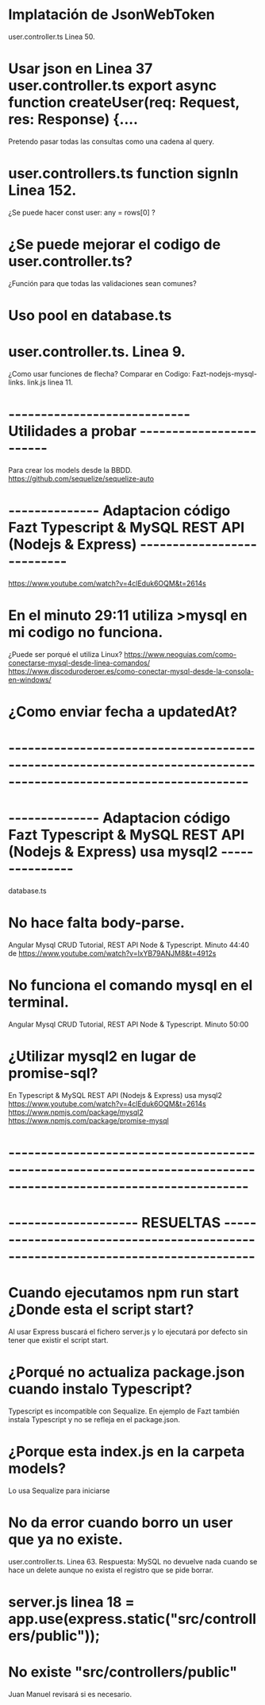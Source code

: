 # Implatación de JsonWebToken
user.controller.ts Linea 50.





# Usar json en Linea 37 user.controller.ts  export async function createUser(req: Request, res: Response) {....
Pretendo pasar todas las consultas como una cadena al query.

# user.controllers.ts function signIn Linea 152.
¿Se puede hacer 
const user: any = rows[0] 
?

# ¿Se puede mejorar el codigo de user.controller.ts?
¿Función para que todas las validaciones sean comunes?

# Uso pool en database.ts

# user.controller.ts. Linea 9.
¿Como usar funciones de flecha?
Comparar en  Codigo: Fazt-nodejs-mysql-links.
link.js linea 11.


# ---------------------------- Utilidades a probar ------------------------
Para crear los models desde la BBDD.
https://github.com/sequelize/sequelize-auto






# --------------  Adaptacion código Fazt Typescript & MySQL REST API (Nodejs & Express) ---------------------------
https://www.youtube.com/watch?v=4clEduk6OQM&t=2614s

# En el minuto 29:11 utiliza >mysql en mi codigo no funciona.
¿Puede ser porqué el utiliza Linux?
https://www.neoguias.com/como-conectarse-mysql-desde-linea-comandos/
https://www.discoduroderoer.es/como-conectar-mysql-desde-la-consola-en-windows/

# ¿Como enviar fecha a  updatedAt?



# -----------------------------------------------------------------------------------------------------------------





# --------------  Adaptacion código Fazt Typescript & MySQL REST API (Nodejs & Express) usa mysql2  ---------------
database.ts

# No hace falta body-parse.
Angular Mysql CRUD Tutorial, REST API Node & Typescript.
Minuto 44:40 de https://www.youtube.com/watch?v=lxYB79ANJM8&t=4912s

# No funciona el comando mysql en el terminal.
Angular Mysql CRUD Tutorial, REST API Node & Typescript.
Minuto 50:00

# ¿Utilizar mysql2 en lugar de promise-sql?
En Typescript & MySQL REST API (Nodejs & Express) usa mysql2
https://www.youtube.com/watch?v=4clEduk6OQM&t=2614s
https://www.npmjs.com/package/mysql2
https://www.npmjs.com/package/promise-mysql

# -----------------------------------------------------------------------------------------------------------------







#  -------------------- RESUELTAS ---------------------------------------------------------------------------------

# Cuando ejecutamos npm run start ¿Donde esta el script start?
Al usar Express buscará el fichero server.js y lo ejecutará por defecto sin tener que existir el script start. 

# ¿Porqué no actualiza package.json cuando instalo Typescript?
Typescript es incompatible con Sequalize. 
En ejemplo de Fazt también instala Typescript y no se refleja en el package.json.

# ¿Porque esta index.js en la carpeta models?
Lo usa Sequalize para iniciarse

# No da error cuando borro un user que ya no existe.
user.controller.ts. Linea 63.
Respuesta: MySQL no devuelve nada cuando se hace un delete aunque no exista el registro que se pide borrar.

# server.js linea 18 =  app.use(express.static("src/controllers/public"));
# No existe "src/controllers/public"
Juan Manuel revisará si es necesario.